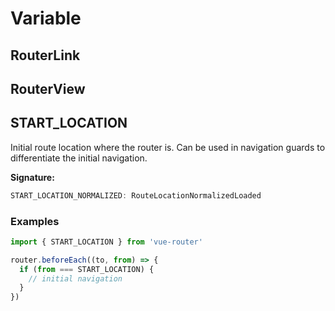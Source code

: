 # Variable

## RouterLink

## RouterView

## START_LOCATION

Initial route location where the router is. Can be used in navigation guards to differentiate the initial navigation.

**Signature:**
```typescript
START_LOCATION_NORMALIZED: RouteLocationNormalizedLoaded
```

### Examples


```js
import { START_LOCATION } from 'vue-router'

router.beforeEach((to, from) => {
  if (from === START_LOCATION) {
    // initial navigation
  }
})
```


